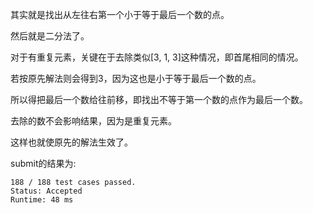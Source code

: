 其实就是找出从左往右第一个小于等于最后一个数的点。

然后就是二分法了。

对于有重复元素，关键在于去除类似[3, 1, 3]这种情况，即首尾相同的情况。

若按原先解法则会得到3，因为这也是小于等于最后一个数的点。

所以得把最后一个数给往前移，即找出不等于第一个数的点作为最后一个数。

去除的数不会影响结果，因为是重复元素。

这样也就使原先的解法生效了。

submit的结果为:
```
188 / 188 test cases passed.
Status: Accepted
Runtime: 48 ms
```
